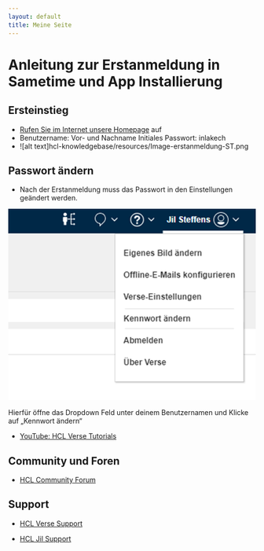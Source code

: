```yaml
---
layout: default
title: Meine Seite
---
```


# Anleitung zur Erstanmeldung in Sametime und App Installierung  

## Ersteinstieg
- [Rufen Sie im Internet unsere Homepage](https://sametime.inlakech.de/login) auf
- Benutzername: Vor- und Nachname Initiales Passwort: inlakech
- ![alt text]hcl-knowledgebase/resources/Image-erstanmeldung-ST.png



## Passwort ändern

- Nach der Erstanmeldung muss das Passwort in den Einstellungen geändert werden.

![alt text](../resources/image.png)

Hierfür öffne das Dropdown Feld unter deinem Benutzernamen und Klicke auf „Kennwort ändern“

- [YouTube: HCL Verse Tutorials](https://www.youtube.com/results?search_query=HCL+Verse+tutorials)

## Community und Foren
- [HCL Community Forum](https://community.hcltechsw.com/)

## Support
- [HCL Verse Support](https://support.hcltechsw.com/csm?id=kb_search&spa=1&query=Verse)

- [HCL Jil Support](https://carstengericke.github.io/hcl-knowledgebase/resources/Jil)
